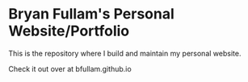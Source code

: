 Bryan Fullam's Personal Website/Portfolio
===================

This is the repository where I build and maintain my personal website.

Check it out over at bfullam.github.io
